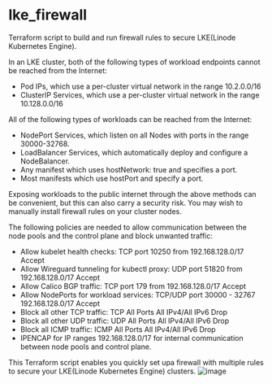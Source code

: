 # lke_firewall
Terraform script to build and run firewall rules to secure LKE(Linode Kubernetes Engine).

In an LKE cluster, both of the following types of workload endpoints cannot be reached from the Internet:
* Pod IPs, which use a per-cluster virtual network in the range 10.2.0.0/16
* ClusterIP Services, which use a per-cluster virtual network in the range 10.128.0.0/16

All of the following types of workloads can be reached from the Internet:
* NodePort Services, which listen on all Nodes with ports in the range 30000-32768.
* LoadBalancer Services, which automatically deploy and configure a NodeBalancer.
* Any manifest which uses hostNetwork: true and specifies a port.
* Most manifests which use hostPort and specify a port.

Exposing workloads to the public internet through the above methods can be convenient, but this can also carry a security risk. 
You may wish to manually install firewall rules on your cluster nodes. 

The following policies are needed to allow communication between the node pools and the control plane and block unwanted traffic:
* Allow kubelet health checks: TCP port 10250 from 192.168.128.0/17 Accept
* Allow Wireguard tunneling for kubectl proxy: UDP port 51820 from 192.168.128.0/17 Accept
* Allow Calico BGP traffic: TCP port 179 from 192.168.128.0/17 Accept
* Allow NodePorts for workload services: TCP/UDP port 30000 - 32767 192.168.128.0/17 Accept
* Block all other TCP traffic: TCP All Ports All IPv4/All IPv6 Drop
* Block all other UDP traffic: UDP All Ports All IPv4/All IPv6 Drop
* Block all ICMP traffic: ICMP All Ports All IPv4/All IPv6 Drop
* IPENCAP for IP ranges 192.168.128.0/17 for internal communication between node pools and control plane.

This Terraform script enables you quickly set upa firewall with multiple rules to secure your LKE(Linode Kubernetes Engine) clusters.
![image](https://user-images.githubusercontent.com/6391049/226424184-f86b9ee0-b45d-42ca-9199-93d1c9a9147c.png)

